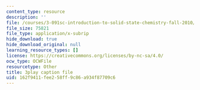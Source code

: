 ```yaml
---
content_type: resource
description: ''
file: /courses/3-091sc-introduction-to-solid-state-chemistry-fall-2010/162f9411fee258ff9c86a934f87709c6_RikovZJdUmg.vtt
file_size: 75821
file_type: application/x-subrip
hide_download: true
hide_download_original: null
learning_resource_types: []
license: https://creativecommons.org/licenses/by-nc-sa/4.0/
ocw_type: OCWFile
resourcetype: Other
title: 3play caption file
uid: 162f9411-fee2-58ff-9c86-a934f87709c6
---
```

